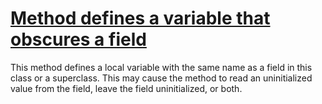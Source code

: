 # [Method defines a variable that obscures a field](https://spotbugs.readthedocs.io/en/latest/bugDescriptions.html#MF_METHOD_MASKS_FIELD)

 This method defines a local variable with the same name as a field
in this class or a superclass.  This may cause the method to
read an uninitialized value from the field, leave the field uninitialized,
or both.